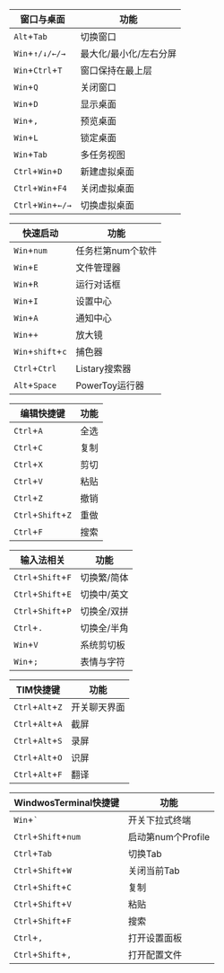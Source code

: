 | 窗口与桌面         | 功能                   |
| ------------------ | ---------------------- |
| `Alt`+`Tab`        | 切换窗口               |
| `Win`+`↑/↓/←/→`    | 最大化/最小化/左右分屏 |
| `Win`+`Ctrl`+`T`   | 窗口保持在最上层       |
| `Win`+`Q`          | 关闭窗口               |
| `Win`+`D`          | 显示桌面               |
| `Win`+`,`          | 预览桌面               |
| `Win`+`L`          | 锁定桌面               |
| `Win`+`Tab`        | 多任务视图             |
| `Ctrl`+`Win`+`D`   | 新建虚拟桌面           |
| `Ctrl`+`Win`+`F4`  | 关闭虚拟桌面           |
| `Ctrl`+`Win`+`←/→` | 切换虚拟桌面           |

| 快速启动          | 功能              |
| ----------------- | ----------------- |
| `Win`+`num`       | 任务栏第num个软件 |
| `Win`+`E`         | 文件管理器        |
| `Win`+`R`         | 运行对话框        |
| `Win`+`I`         | 设置中心          |
| `Win`+`A`         | 通知中心          |
| `Win`+`+`         | 放大镜            |
| `Win`+`shift`+`c` | 捕色器            |
| `Ctrl`+`Ctrl`     | Listary搜索器     |
| `Alt`+`Space`     | PowerToy运行器    |

| 编辑快捷键         | 功能 |
| ------------------ | ---- |
| `Ctrl`+`A`         | 全选 |
| `Ctrl`+`C`         | 复制 |
| `Ctrl`+`X`         | 剪切 |
| `Ctrl`+`V`         | 粘贴 |
| `Ctrl`+`Z`         | 撤销 |
| `Ctrl`+`Shift`+`Z` | 重做 |
| `Ctrl`+`F`         | 搜索 |

| 输入法相关         | 功能        |
| ------------------ | ----------- |
| `Ctrl`+`Shift`+`F` | 切换繁/简体 |
| `Ctrl`+`Shift`+`E` | 切换中/英文 |
| `Ctrl`+`Shift`+`P` | 切换全/双拼 |
| `Ctrl`+`.`         | 切换全/半角 |
| `Win`+`V`          | 系统剪切板  |
| `Win`+`;`          | 表情与字符  |

| TIM快捷键        | 功能         |
| ---------------- | ------------ |
| `Ctrl`+`Alt`+`Z` | 开关聊天界面 |
| `Ctrl`+`Alt`+`A` | 截屏         |
| `Ctrl`+`Alt`+`S` | 录屏         |
| `Ctrl`+`Alt`+`O` | 识屏         |
| `Ctrl`+`Alt`+`F` | 翻译         |

| WindwosTerminal快捷键 | 功能               |
| --------------------- | ------------------ |
| `Win`+`` ` ``         | 开关下拉式终端     |
| `Ctrl`+`Shift`+`num`  | 启动第num个Profile |
| `Ctrl`+`Tab`          | 切换Tab            |
| `Ctrl`+`Shift`+`W`    | 关闭当前Tab        |
| `Ctrl`+`Shift`+`C`    | 复制               |
| `Ctrl`+`Shift`+`V`    | 粘贴               |
| `Ctrl`+`Shift`+`F`    | 搜索               |
| `Ctrl`+`,`            | 打开设置面板       |
| `Ctrl`+`Shift`+`,`    | 打开配置文件       |
